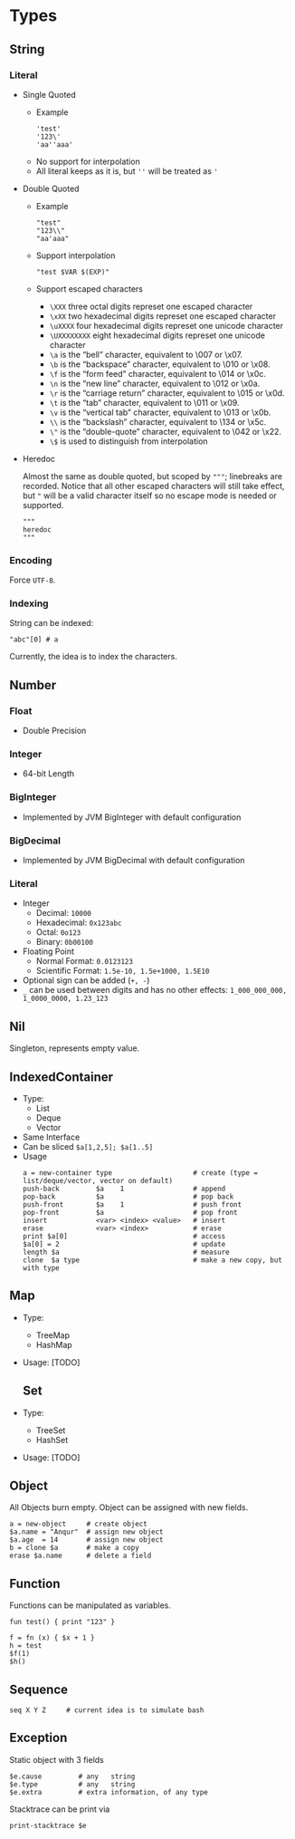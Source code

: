 # Types

## String

### Literal

- Single Quoted
  - Example
    ```
    'test' 
    '123\' 
    'aa''aaa'  
    ```
  - No support for interpolation
  - All literal keeps as it is, but `''` will be treated as `'`
  
- Double Quoted
  - Example
    ```
    "test"
    "123\\"
    "aa'aaa"
    ```
  - Support interpolation
    ```
    "test $VAR $(EXP)"
    ``` 
  
  - Support escaped characters
    - `\XXX`       three octal digits represet one escaped character
    - `\xXX`       two hexadecimal digits represet one escaped character
    - `\uXXXX`     four hexadecimal digits represet one unicode character
    - `\UXXXXXXXX` eight hexadecimal digits represet one unicode character
    - `\a`         is the “bell” character, equivalent to \007 or \x07.
    - `\b`         is the “backspace” character, equivalent to \010 or \x08.
    - `\f`         is the “form feed” character, equivalent to \014 or \x0c.
    - `\n`         is the “new line” character, equivalent to \012 or \x0a.
    - `\r`         is the “carriage return” character, equivalent to \015 or \x0d.
    - `\t`         is the “tab” character, equivalent to \011 or \x09.
    - `\v`         is the “vertical tab” character, equivalent to \013 or \x0b.
    - `\\`         is the “backslash” character, equivalent to \134 or \x5c.
    - `\"`         is the “double-quote” character, equivalent to \042 or \x22.
    - `\$`         is used to distinguish from interpolation

- Heredoc

  Almost the same as double quoted, but scoped by `"""`; linebreaks are recorded.
  Notice that all other escaped characters will still take effect, but `"` will be a valid character itself so no escape mode is needed or supported.
  ```
  """
  heredoc
  """
  ```
### Encoding
  Force `UTF-8`.
  
### Indexing
String can be indexed:
```
"abc"[0] # a
```
Currently, the idea is to index the characters.
  
## Number

### Float
- Double Precision

### Integer
- 64-bit Length

### BigInteger
- Implemented by JVM BigInteger with default configuration

### BigDecimal
- Implemented by JVM BigDecimal with default configuration

### Literal
- Integer
  - Decimal: `10000`
  - Hexadecimal: `0x123abc`
  - Octal: `0o123`
  - Binary: `0b00100`
- Floating Point
  - Normal Format: `0.0123123`
  - Scientific Format: `1.5e-10, 1.5e+1000, 1.5E10`
- Optional sign can be added (`+, -`)
- `_` can be used between digits and has no other effects: `1_000_000_000, 1_0000_0000, 1.23_123`

## Nil
Singleton, represents empty value.

## IndexedContainer
- Type:
  - List
  - Deque
  - Vector
- Same Interface
- Can be sliced `$a[1,2,5]; $a[1..5]`
- Usage
   ```
   a = new-container type                    # create (type = list/deque/vector, vector on default)
   push-back         $a    1                 # append
   pop-back          $a                      # pop back
   push-front        $a    1                 # push front
   pop-front         $a                      # pop front
   insert            <var> <index> <value>   # insert
   erase             <var> <index>           # erase
   print $a[0]                               # access
   $a[0] = 2                                 # update
   length $a                                 # measure
   clone  $a type                            # make a new copy, but with type
   ```
 ## Map
- Type:
  - TreeMap
  - HashMap
- Usage:
  [TODO]
  
   ## Set
- Type:
  - TreeSet
  - HashSet
- Usage:
  [TODO]
  
 ## Object
 All Objects burn empty. Object can be assigned with new fields.
 ```
 a = new-object     # create object
 $a.name = "Anqur"  # assign new object
 $a.age  = 14       # assign new object
 b = clone $a       # make a copy
 erase $a.name      # delete a field
 ```
 
 ## Function
 Functions can be manipulated as variables.
 ```
 fun test() { print "123" }
 
 f = fn (x) { $x + 1 }
 h = test
 $f(1)
 $h()
 ```
 
 ## Sequence
 ```
 seq X Y Z     # current idea is to simulate bash
 ```
 
 ## Exception
Static object with 3 fields
```
$e.cause         # any   string
$e.type          # any   string
$e.extra         # extra information, of any type
```
Stacktrace can be print via
```
print-stacktrace $e
```

